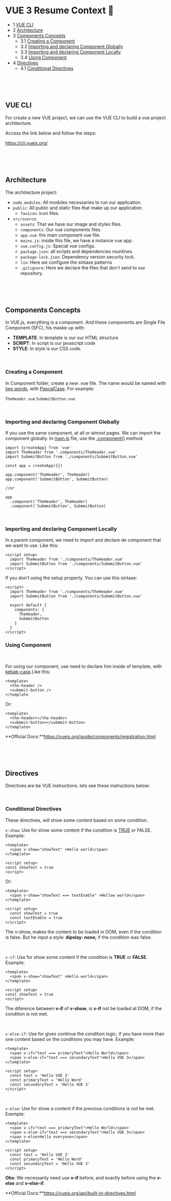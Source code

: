 # VUE 3 Resume Context 📜

- 1 [VUE CLI](#vue-cli)
- 2 [Architecture](#architecture)
- 3 [Components Concepts](#components-concepts)
    - 3.1 [Creating a Component](#creating-a-component)
    - 3.2 [Importing and declaring Component Globally](#Importing-and-declaring-Component-Globally)
    - 3.3 [Importing and declaring Component Locally](#Importing-and-declaring-Component-Locally)
    - 3.4 [Using Component](#Using-Component)
- 4 [Directives](#directives)
    - 4.1 [Conditional Directives](#Conditional-Directives)

</br>
</br>
</br>

## VUE CLI

For create a new VUE project, we can use the VUE CLI to build a vue project architecture.

Access the link below and follow the steps:

https://cli.vuejs.org/

</br>
</br>
</br>

## Architecture

The architecture project:

- `node_modules`: All modules necessaries to run our application.
- `public`: All public and static files that make up our application.
    - `favicon`: icon files.
- `src/source`: 
    - `assets`: That we have our image and styles files.
    - `components`: Our vue components files.
    - `app.vue`: the main component vue file.
    - `mains.js`: inside this file, we have a instance vue app.
    - `vue.config.js`: Special vue configs.
    - `package.json`: all scripts and dependencies rountines.
    - `package-lock.json`: Dependency version security lock.
    - `lin`: Here we configure the sintaxe patterns
    - `.gitignore`: Here we declare the files that don't send to our repository.

</br>
</br>
</br>

## Components Concepts

In VUE.js, everything is a component. And these components are Single File Component (SFC), his maske up 
with:

- **TEMPLATE**: In template is our our HTML structure
- **SCRIPT**: In script is our javascript code
- **STYLE**: In style is our CSS code.

</br>

### Creating a Component

In Component folder, create a new .vue file. 
The name would be named with <ins>two words</ins>, with <ins>PascalCase</ins>. For example:

`TheHeader.vue`
`SubmmitButton.vue`

</br>

### Importing and declaring Component Globally

If you use the same component, at all or almost pages. We can import the component globally. 
In <ins>main.js</ins> file, use the <ins>.component()</ins> method:

    import {createApp} from 'vue'
    import TheHeader from '.components/TheHeader.vue'
    import SubmmitButton from './components/SubmmitButton.vue'

    const app = createApp({})

    app.component('TheHeader', TheHeader)
    app.component('SubmmitBUtton', SubmmitButton)

    //or

    app
      .component('TheHeader', TheHeader)
      .component('SubmmitButton', SubmmitButton)

</br>

### Importing and declaring Component Locally

In a parent component, we need to import and declare de component that we want to use. Like this:

    <script setup>
      import TheHeader from './components/TheHeader.vue'
      import SubmmitButton from './components/SubmmitButton.vue'
    </script>

If you don't using the setup property. You can use this sintaxe:

    <script>
      import TheHeader from './components/TheHeader.vue'
      import SubmmitButton from './components/SubmmitButton.vue'

      export default {
        components: {
          TheHeader,
          SubmmitButton
        }
      }
    </script>

### Using Component

</br>

For using our component, use need to declare him inside of template, with <ins>kebab-case</ins>.Like this:

    <template>
      <the-header />
      <submmit-button />
    </template

Or:

    <template>
      <the-header></the-header>
      <submmit-button></submmit-button>
    </template>

**Official Docs:**https://vuejs.org/guide/components/registration.html

</br>
</br>
</br>

## Directives

Directives are be VUE instructions. lets see these instructions below:

</br>

### Conditional Directives

These directives, will show some content based on some condition.

`v-show`: Use for show some content if the condition is <ins>TRUE</ins> or FALSE. Example:

    <template>
      <span v-show="showText" >Hello world</span>
    </template>

    <script setup>
    const showText = true
    <script>

  Or:

    <template>
      <span v-show="showText === textEnable" >Hellow world</span>
    </template>

    <script setup>
      const showText = true
      const textEnable = true
    </script>


The <nis>v-show,</nis> makes the content to be loaded in DOM, even if the condition is false. But he input a style: **dipslay: none;** if the condition was false.

</br>

`v-if`: Use for show some content if the condition is **TRUE** or **FALSE**. Example:

    <template>
      <span v-show="showText" >Hello world</span>
    </template>

    <script setup>
    const showText = true
    <script>

The diference between **v-if** of **v-show**, is **v-if** not be loaded at DOM, if the condition is not met.

</br>

`v-else-if`: Use for gives continue the condition logic, if you have more than one content based on the conditions you may have. Example:

    <template>
      <span v-if="text === primaryText">Hello World</span>
      <span v-else-if="text === secundaryText">Hello VUE 3</span>
    </template>

    <script setup>
      const text = 'Hello VUE 3'
      const primaryText = 'Hello Word'
      const secundaryText = 'Hello VUE 3'
    </script>

</br>

`v-else`: Use for show a content if the previous conditions is not be met. Exemple:

    <template>
      <span v-if="text === primaryText">Hello World</span>
      <span v-else-if="text === secundaryText">Hello VUE 3</span>
      <span v-else>Hello everyone</span>
    </template>

    <script setup>
      const text = 'Hello VUE 3'
      const primaryText = 'Hello Word'
      const secundaryText = 'Hello VUE 3'
    </script>

**Obs**: We necessarily need use **v-if** before, and exactly before using the **v-else** and **v-else-if**.

**Official Docs:**https://vuejs.org/api/built-in-directives.html

</br>
</br>
</br>